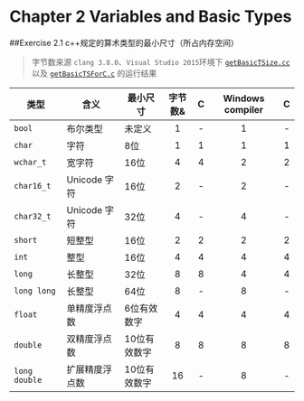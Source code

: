 # Chapter 2 Variables and Basic Types

##Exercise 2.1
c++规定的算术类型的最小尺寸（所占内存空间）  
> 字节数来源 `clang 3.8.0`、`Visual Studio 2015`环境下
[`getBasicTSize.cc`](getBasicTSize.cc) 以及
[`getBasicTSForC.c`](getBasicTSForC.c) 的运行结果

|类型         |含义          |最小尺寸    |字节数& | C |Windows compiler|C|
|---          |---           |---         |:---:  |:---:|:---:|:---:|
|`bool`       |布尔类型      |未定义      |1      |-      |1  |-  |
|`char`       |字符          |8位         |1      |1      |1  |1  |
|`wchar_t`    |宽字符        |16位        |4      |4      |2  |2  |
|`char16_t`   |Unicode 字符  |16位        |2      |-      |2  |-  |
|`char32_t`   |Unicode 字符  |32位        |4      |-      |4  |-  |
|`short`      |短整型        |16位        |2      |2      |2  |2  |
|`int`        |整型          |16位        |4      |4      |4  |4  |
|`long`       |长整型        |32位        |8      |8      |4  |4  |
|`long long`  |长整型        |64位        |8      |-      |8  |-  |
|`float`      |单精度浮点数  |6位有效数字 |4      |4      |4  |4  |
|`double`     |双精度浮点数  |10位有效数字|8      |8      |8  |8  |
|`long double`|扩展精度浮点数|10位有效数字|16     |-      |8  |-  |

